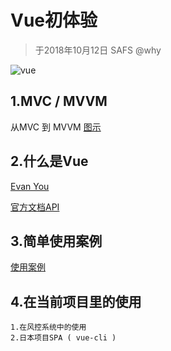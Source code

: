 # Vue初体验
 >于2018年10月12日 SAFS @why 
 
![vue](https://cdn-images-1.medium.com/max/1600/1*xRP8aiNiS-Qw1aXdFgrtAw.jpeg)
## 1.MVC / MVVM
从MVC 到 MVVM
[图示](http://www.ruanyifeng.com/blog/2015/02/mvcmvp_mvvm.html)
## 2.什么是Vue
[Evan You](https://github.com/yyx990803) 

[官方文档API](https://cn.vuejs.org/v2/guide/index.html)
## 3.简单使用案例
[使用案例](https://cn.vuejs.org/v2/guide/index.html)
## 4.在当前项目里的使用
```
1.在风控系统中的使用
2.日本项目SPA ( vue-cli )
```
